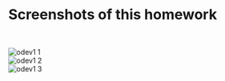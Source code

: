 
# Screenshots of this homework
<br>

![odev1 1](https://user-images.githubusercontent.com/66425078/191344311-ede9fb7e-880d-41cb-98c6-50bc3341494a.png)
<br />
![odev1 2](https://user-images.githubusercontent.com/66425078/191344335-8d2d2e0c-d9c2-4790-88e6-1f6dbc6be6be.png)
<br />
![odev1 3](https://user-images.githubusercontent.com/66425078/191344348-1e75416b-d935-4616-b4d0-766b33304ed9.png)

